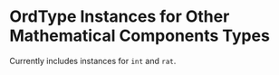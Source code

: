 # OrdType Instances for Other Mathematical Components Types

Currently includes instances for `int` and `rat`.
